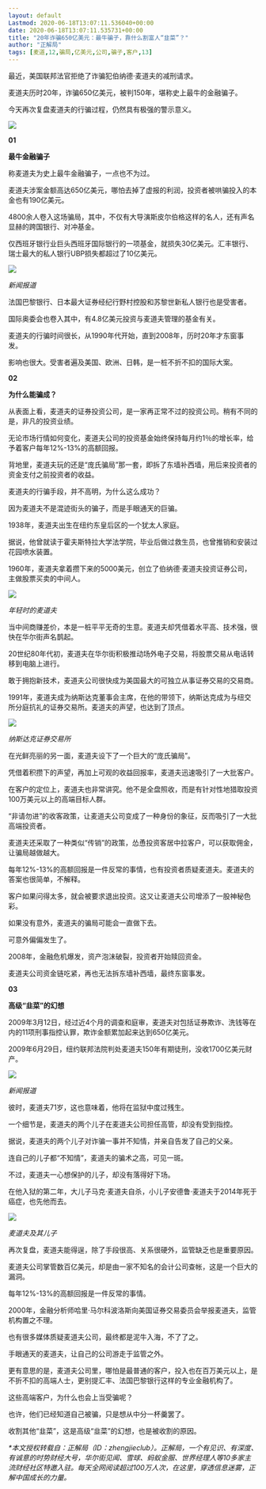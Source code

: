 ```yaml
---
layout: default
Lastmod: 2020-06-18T13:07:11.536040+00:00
date: 2020-06-18T13:07:11.535731+00:00
title: "20年诈骗650亿美元：最牛骗子，靠什么割富人“韭菜”？"
author: "正解局"
tags: [麦道,12,骗局,亿美元,公司,骗子,客户,13]
---
```


最近，美国联邦法官拒绝了诈骗犯伯纳德·麦道夫的减刑请求。

麦道夫历时20年，诈骗650亿美元，被判150年，堪称史上最牛的金融骗子。

今天再次复盘麦道夫的行骗过程，仍然具有极强的警示意义。

![](https://images.weserv.nl/?url=https%3A//mmbiz.qpic.cn/mmbiz_png/mVPRddmic6vaMCocic1oEaianKawgHpdPRVBymZRpFIaKf80ytaUFV6vDBJBFxoGEKY1A2mJiaicSYb6gyzAzw3icPeQ/640%3Fwx_fmt%3Dpng)

**01**

**最牛金融骗子**

称麦道夫为史上最牛金融骗子，一点也不为过。

麦道夫涉案金额高达650亿美元，哪怕去掉了虚报的利润，投资者被哄骗投入的本金也有190亿美元。

4800余人卷入这场骗局，其中，不仅有大导演斯皮尔伯格这样的名人，还有声名显赫的跨国银行、对冲基金。

仅西班牙银行业巨头西班牙国际银行的一项基金，就损失30亿美元。汇丰银行、瑞士最大的私人银行UBP损失都超过了10亿美元。

_![](https://images.weserv.nl/?url=https%3A//mmbiz.qpic.cn/mmbiz_png/mVPRddmic6vaMCocic1oEaianKawgHpdPRVtMwibYBUnRd12NcmMEBa15AaibfvDppibAYY6l0aicWF2pb6tjrhJibgNuw/640%3Fwx_fmt%3Dpng)_

_新闻报道_

法国巴黎银行、日本最大证券经纪行野村控股和苏黎世新私人银行也是受害者。

国际奥委会也卷入其中，有4.8亿美元投资与麦道夫管理的基金有关。

麦道夫的行骗时间很长，从1990年代开始，直到2008年，历时20年才东窗事发。

影响也很大。受害者遍及美国、欧洲、日韩，是一桩不折不扣的国际大案。

**02**

**为什么能骗成？**

从表面上看，麦道夫的证券投资公司，是一家再正常不过的投资公司。稍有不同的是，非凡的投资业绩。

无论市场行情如何变化，麦道夫公司的投资基金始终保持每月约1％的增长率，给予着客户每年12%-13%的高额回报。

背地里，麦道夫玩的还是“庞氏骗局”那一套，即拆了东墙补西墙，用后来投资者的资金支付之前投资者的收益。

麦道夫的行骗手段，并不高明，为什么这么成功？

因为麦道夫不是混迹街头的骗子，而是手眼通天的巨骗。

1938年，麦道夫出生在纽约东皇后区的一个犹太人家庭。

据说，他曾就读于霍夫斯特拉大学法学院，毕业后做过救生员，也曾推销和安装过花园喷水装置。

1960年，麦道夫拿着攒下来的5000美元，创立了伯纳德·麦道夫投资证券公司，主做股票买卖的中间人。

_![](https://images.weserv.nl/?url=https%3A//mmbiz.qpic.cn/mmbiz_png/mVPRddmic6vaMCocic1oEaianKawgHpdPRVoXGbuNgQfzA72nyWE2FKyoZ3oeroLOJhfHTO0DzDic7q180LjvC1vdQ/640%3Fwx_fmt%3Dpng)_

_年轻时的麦道夫_

当中间商赚差价，本是一桩平平无奇的生意。麦道夫却凭借着水平高、技术强，很快在华尔街声名鹊起。

20世纪80年代初，麦道夫在华尔街积极推动场外电子交易，将股票交易从电话转移到电脑上进行。

敢于拥抱新技术，麦道夫公司很快成为美国最大的可独立从事证券交易的交易商。

1991年，麦道夫成为纳斯达克董事会主席，在他的带领下，纳斯达克成为与纽交所分庭抗礼的证券交易所。麦道夫的声望，也达到了顶点。

_![](https://images.weserv.nl/?url=https%3A//mmbiz.qpic.cn/mmbiz_png/mVPRddmic6vaMCocic1oEaianKawgHpdPRV8AibhD0oQeRTQ2TI2O6tLu4nIicibibbC67wbP4mrD7XLdSiaEYpibQ8qdwQ/640%3Fwx_fmt%3Dpng)_

_纳斯达克证券交易所_

在光鲜亮丽的另一面，麦道夫设下了一个巨大的“庞氏骗局”。

凭借着积攒下的声望，再加上可观的收益回报率，麦道夫迅速吸引了一大批客户。

在客户的定位上，麦道夫也非常讲究。他不是全盘照收，而是有针对性地猎取投资100万美元以上的高端目标人群。

“非请勿进”的收客政策，让麦道夫公司变成了一种身份的象征，反而吸引了一大批高端投资者。

麦道夫还采取了一种类似“传销”的政策，怂恿投资客居中拉客户，可以获取佣金，让骗局越做越大。

每年12%-13%的高额回报是一件反常的事情，也有投资者质疑麦道夫。麦道夫的答案也很简单，不解释。

客户如果问得太多，就会被要求退出投资。这又让麦道夫公司增添了一股神秘色彩。

如果没有意外，麦道夫的骗局可能会一直做下去。

可意外偏偏发生了。

2008年，金融危机爆发，资产泡沫破裂，投资者开始赎回资金。

麦道夫公司资金链吃紧，再也无法拆东墙补西墙，最终东窗事发。

**03**

**高级“韭菜”的幻想**

2009年3月12日，经过近4个月的调查和庭审，麦道夫对包括证券欺诈、洗钱等在内的11项刑事指控认罪，欺诈金额累加起来达到650亿美元。

2009年6月29日，纽约联邦法院判处麦道夫150年有期徒刑，没收1700亿美元财产。

_![](https://images.weserv.nl/?url=https%3A//mmbiz.qpic.cn/mmbiz_png/mVPRddmic6vaMCocic1oEaianKawgHpdPRVbmhrV1UvtZibZ83zXTgO01zRMHffCBEP03QJnShot61nNUS3yJZ8Qbg/640%3Fwx_fmt%3Dpng)_

_新闻报道_

彼时，麦道夫71岁，这也意味着，他将在监狱中度过残生。

一个细节是，麦道夫的两个儿子在麦道夫公司担任高管，却没有受到指控。

据说，麦道夫的两个儿子对诈骗一事并不知情，并亲自告发了自己的父亲。

连自己的儿子都“不知情”，麦道夫的骗术之高，可见一斑。

不过，麦道夫一心想保护的儿子，却没有落得好下场。

在他入狱的第二年，大儿子马克·麦道夫自杀，小儿子安德鲁·麦道夫于2014年死于癌症，也先他而去。

_![](https://images.weserv.nl/?url=https%3A//mmbiz.qpic.cn/mmbiz_png/mVPRddmic6vaMCocic1oEaianKawgHpdPRVoCIMKk87bg1KPib9v0MYiawbuAPdXHRu80UG5vxJCnQx4Vib3BwdFgcRA/640%3Fwx_fmt%3Dpng)_

_麦道夫及其儿子_

再次复盘，麦道夫能得逞，除了手段很高、关系很硬外，监管缺乏也是重要原因。

麦道夫公司掌管数百亿美元，却是由一家不知名的会计公司查帐，这是一个巨大的漏洞。

每年12%-13%的高额回报是一件反常的事情。

2000年，金融分析师哈里·马尔科波洛斯向美国证券交易委员会举报麦道夫，监管机构置之不理。

也有很多媒体质疑麦道夫公司，最终都是泥牛入海，不了了之。

手眼通天的麦道夫，让自己的公司游走于监管之外。

更有意思的是，麦道夫公司里，哪怕是最普通的客户，投入也在百万美元以上，是不折不扣的高端人士，更别提汇丰、法国巴黎银行这样的专业金融机构了。

这些高端客户，为什么也会上当受骗呢？

也许，他们已经知道自己被骗，只是想从中分一杯羹罢了。

收割其他“韭菜”，这是高级“韭菜”的幻想，也是被收割的原因。

_\*本文授权转载自：正解局（ID：zhengjieclub）。正解局，一个有见识、有深度、有诚意的时势财经大号，华尔街见闻、雪球、蚂蚁金服、世界经理人等10多家主流财经社区特邀入驻。每天全网阅读超过100万人次，在这里，穿透信息迷雾，正解中国成长的力量。_

